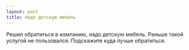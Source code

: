 ```yaml
---
layout: post 
title: Надо детскую мебель 
--- 
```

Решил обратиться в компанию, надо детскую мебель. Раньше такой услугой не пользовался. Подскажите куда лучше обратиться.